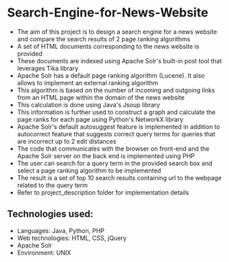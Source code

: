 # Search-Engine-for-News-Website
- The aim of this project is to design a search engine for a news website and compare the search results of 2 page ranking algorithms
- A set of HTML documents corresponding to the news website is provided
- These documents are indexed using Apache Solr's built-in post tool that leverages Tika library
- Apache Solr has a default page ranking algorithm (Lucene). It also allows to implement an external ranking algorithm
- This algorithm is based on the number of incoming and outgoing links from an HTML page within the domain of the news website
- This calculation is done using Java's Jsoup library
- This information is further used to construct a graph and calculate the page ranks for each page using Python's NetworkX library
- Apache Solr's default autosuggest feature is implemented in addition to autocorrect feature that suggests correct query terms for queries that are incorrect up to 2 edit distances
- The code that communicates with the browser on front-end and the Apache Solr server on the back end is implemented using PHP
- The user can search for a query term in the provided search box and select a page ranking algorithm to be implemented
- The result is a set of top 10 search results containing url to the webpage related to the query term
- Refer to project_description folder for implementation details

Technologies used:
-
- Languages: Java, Python, PHP
- Web technologies: HTML, CSS, jQuery
- Apache Solr
- Environment: UNIX
